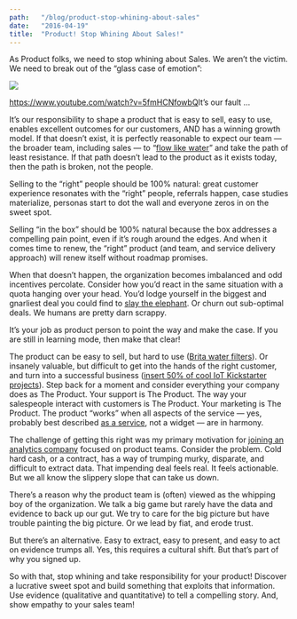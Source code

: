 ```yaml
---
path:	"/blog/product-stop-whining-about-sales"
date:	"2016-04-19"
title:	"Product! Stop Whining About Sales!"
---
```


As Product folks, we need to stop whining about Sales. We aren’t the victim. We need to break out of the “glass case of emotion”:

![](/images/1*J-xVDMEDgVgYKF3HOrkrWg.png)

<https://www.youtube.com/watch?v=5fmHCNfowbQ>It’s our fault …

It’s our responsibility to shape a product that is easy to sell, easy to use, enables excellent outcomes for our customers, AND has a winning growth model. If that doesn’t exist, it is perfectly reasonable to expect our team — the broader team, including sales — to “[flow like water](http://www.goodreads.com/quotes/29138-be-like-water-making-its-way-through-cracks-do-not)” and take the path of least resistance. If that path doesn’t lead to the product as it exists today, then the path is broken, not the people.

Selling to the “right” people should be 100% natural: great customer experience resonates with the “right” people, referrals happen, case studies materialize, personas start to dot the wall and everyone zeros in on the sweet spot.

Selling “in the box” should be 100% natural because the box addresses a compelling pain point, even if it’s rough around the edges. And when it comes time to renew, the “right” product (and team, and service delivery approach) will renew itself without roadmap promises.

When that doesn’t happen, the organization becomes imbalanced and odd incentives percolate. Consider how you’d react in the same situation with a quota hanging over your head. You’d lodge yourself in the biggest and gnarliest deal you could find to [slay the elephant](http://andymonfried.blogspot.com/2006/02/elephant-hunting-in-sales-term.html). Or churn out sub-optimal deals. We humans are pretty darn scrappy.

It’s your job as product person to point the way and make the case. If you are still in learning mode, then make that clear!

The product can be easy to sell, but hard to use ([Brita water filters](https://www.quora.com/Is-it-bad-to-never-change-a-Brita-filter)). Or insanely valuable, but difficult to get into the hands of the right customer, and turn into a successful business ([insert 50% of cool IoT Kickstarter projects](http://arstechnica.com/business/2014/10/the-ugly-afterlife-of-crowdfunding-projects-that-never-ship-and-never-end/)). Step back for a moment and consider everything your company does as The Product. Your support is The Product. The way your salespeople interact with customers is The Product. Your marketing is The Product. The product “works” when all aspects of the service — yes, probably best described [as a service](http://thisisservicedesignthinking.com/), not a widget — are in harmony.

The challenge of getting this right was my primary motivation for [joining an analytics company](http://www.pendo.io/) focused on product teams. Consider the problem. Cold hard cash, or a contract, has a way of trumping murky, disparate, and difficult to extract data. That impending deal feels real. It feels actionable. But we all know the slippery slope that can take us down.

There’s a reason why the product team is (often) viewed as the whipping boy of the organization. We talk a big game but rarely have the data and evidence to back up our gut. We try to care for the big picture but have trouble painting the big picture. Or we lead by fiat, and erode trust.

But there’s an alternative. Easy to extract, easy to present, and easy to act on evidence trumps all. Yes, this requires a cultural shift. But that’s part of why you signed up.

So with that, stop whining and take responsibility for your product! Discover a lucrative sweet spot and build something that exploits that information. Use evidence (qualitative and quantitative) to tell a compelling story. And, show empathy to your sales team!

